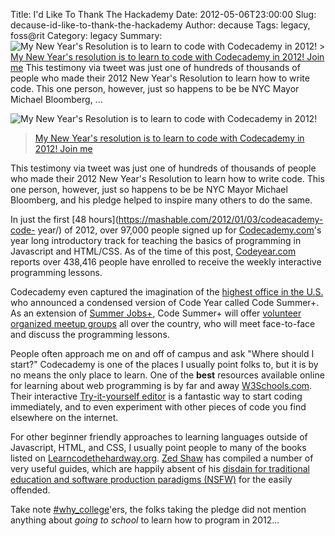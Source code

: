 Title: I'd Like To Thank The Hackademy
Date: 2012-05-06T23:00:00
Slug: decause-id-like-to-thank-the-hackademy
Author: decause
Tags: legacy, foss@rit
Category: legacy
Summary: ![My New Year's Resolution is to learn to code with Codecademy in 2012!](http://foss.rit.edu/files/images/bloombergtweetcrop.png)  > [My New Year's resolution is to learn to code with Codecademy in 2012! Join me](https://twitter.com/#!/MikeBloomberg/status/154999795159805952)  This testimony via tweet was just one of hundreds of thousands of people who made their 2012 New Year's Resolution to learn how to write code. This one person, however, just so happens to be be NYC Mayor Michael Bloomberg, ... 

![My New Year's Resolution is to learn to code with Codecademy in
2012!](http://foss.rit.edu/files/images/bloombergtweetcrop.png)

> [My New Year's resolution is to learn to code with Codecademy in 2012! Join
me](https://twitter.com/#!/MikeBloomberg/status/154999795159805952)

This testimony via tweet was just one of hundreds of thousands of people who
made their 2012 New Year's Resolution to learn how to write code. This one
person, however, just so happens to be be NYC Mayor Michael Bloomberg, and his
pledge helped to inspire many others to do the same.

In just the first [48 hours](https://mashable.com/2012/01/03/codeacademy-code-
year/) of 2012, over 97,000 people signed up for
[Codecademy.com](http://codecademy.com)'s year long introductory track for
teaching the basics of programming in Javascript and HTML/CSS. As of the time
of this post, [Codeyear.com](http://codeyear.com) reports over 438,416 people
have enrolled to receive the weekly interactive programming lessons.

Codecademy even captured the imagination of the [highest office in the
U.S.](http://techcrunch.com/2012/01/17/code-summer-plus/) who announced a
condensed version of Code Year called Code Summer+. As an extension of [Summer
Jobs+](http://www.dol.gov/summerjobs/), Code Summer+ will offer [volunteer
organized meetup groups](http://codeyear.com/meetups) all over the country,
who will meet face-to-face and discuss the programming lessons.

People often approach me on and off of campus and ask "Where should I start?"
Codecademy is one of the places I usually point folks to, but it is by no
means the only place to learn. One of the **best** resources available online
for learning about web programming is by far and away
[W3Schools.com](http://w3schools.com/). Their interactive [Try-it-yourself
editor](http://w3schools.com/html/tryit.asp?filename=tryhtml_intro) is a
fantastic way to start coding immediately, and to even experiment with other
pieces of code you find elsewhere on the internet.

For other beginner friendly approaches to learning languages outside of
Javascript, HTML, and CSS, I usually point people to many of the books listed
on [Learncodethehardway.org](http://learncodethehardway.org/). [Zed
Shaw](https://twitter.com/#!/zedshaw) has compiled a number of very useful
guides, which are happily absent of his [disdain for traditional education and
software production paradigms (NSFW)](http://programming-motherfucker.com) for
the easily offended.

Take note [#why_college](https://twitter.com/#!/search/%23why_college)'ers,
the folks taking the pledge did not mention anything about _going to school_
to learn how to program in 2012...

